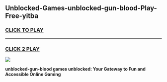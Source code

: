 
## Unblocked-Games-unblocked-gun-blood-Play-Free-yitba
<h3>
<a href="https://premium76.site?title=unblocked-gun-blood&ref=18A1">CLICK TO PLAY</a></h3>
<hr>

<h3>
<a href="https://premium76.site?title=unblocked-gun-blood&ref=18A1">CLICK 2 PLAY</a>
  
</h3>

<a href="https://premium76.site?title=unblocked-gun-blood&ref=18A1"><img src="https://clearcache.store/games.png"></a>


**unblocked-gun-blood games unblocked: Your Gateway to Fun and Accessible Online Gaming**
